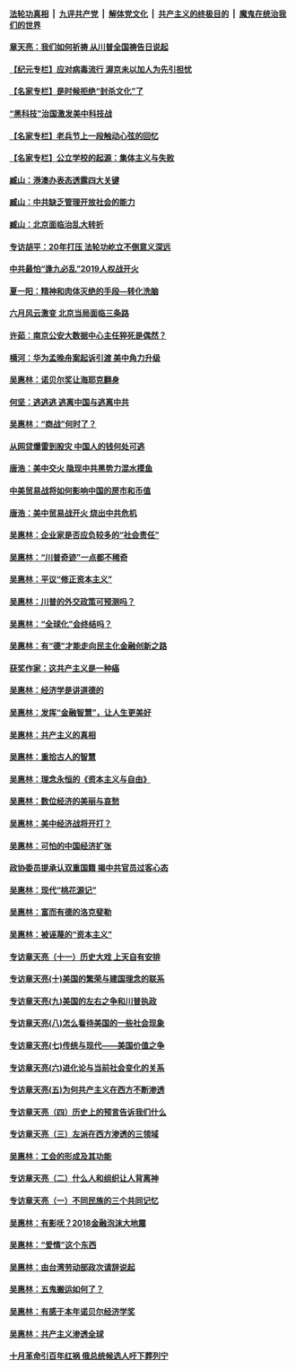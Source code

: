

####  [法轮功真相](../../../../basic/blob/master/README.md?t=06270402) &nbsp;|&nbsp; [九评共产党](../../../../9ping.md/blob/master/README.md?t=06270402) &nbsp;|&nbsp; [解体党文化](../../../../jtdwh.md/blob/master/README.md?t=06270402)  &nbsp;|&nbsp; [共产主义的终极目的](../../../../gczydzjmd.md/blob/master/README.md?t=06270402) &nbsp;|&nbsp; [魔鬼在统治我们的世界](../../../../mgztzwmdsj.md/blob/master/README.md?t=06270402) 

#### [章天亮：我们如何祈祷 从川普全国祷告日说起](../pages/nsc423/n11944627.md?t=06270402) 

#### [【纪元专栏】应对病毒流行 渥京未以加人为先引担忧](../pages/nsc423/n11875714.md?t=06270402) 

#### [【名家专栏】是时候拒绝“封杀文化”了](../pages/nsc423/n11814093.md?t=06270402) 

#### [“黑科技”治国激发美中科技战](../pages/nsc423/n11638056.md?t=06270402) 

#### [【名家专栏】老兵节上一段触动心弦的回忆](../pages/nsc423/n11646016.md?t=06270402) 

#### [【名家专栏】公立学校的起源：集体主义与失败](../pages/nsc423/n11601833.md?t=06270402) 

#### [臧山：港澳办表态透露四大关键](../pages/nsc423/n11421628.md?t=06270402) 

#### [臧山：中共缺乏管理开放社会的能力](../pages/nsc423/n11407457.md?t=06270402) 

#### [臧山：北京面临治乱大转折](../pages/nsc423/n11406895.md?t=06270402) 

#### [专访胡平：20年打压 法轮功屹立不倒意义深远](../pages/nsc423/n11398800.md?t=06270402) 

#### [中共最怕“逢九必乱”2019人权战开火](../pages/nsc423/n11385248.md?t=06270402) 

#### [夏一阳：精神和肉体灭绝的手段—转化洗脑](../pages/nsc423/n11368250.md?t=06270402) 

#### [六月风云激变 北京当局面临三条路](../pages/nsc423/n11313668.md?t=06270402) 

#### [许茹：南京公安大数据中心主任猝死是偶然？](../pages/nsc423/n11064744.md?t=06270402) 

#### [横河：华为孟晚舟案起诉引渡 美中角力升级](../pages/nsc423/n11027230.md?t=06270402) 

#### [吴惠林：诺贝尔奖让海耶克翻身](../pages/nsc423/n10890049.md?t=06270402) 

#### [何坚：逃逃逃 逃离中国与逃离中共](../pages/nsc423/n10592891.md?t=06270402) 

#### [吴惠林：“商战”何时了？](../pages/nsc423/n10573558.md?t=06270402) 

#### [从网贷爆雷到股灾 中国人的钱何处可逃](../pages/nsc423/n10572800.md?t=06270402) 

#### [唐浩：美中交火 隐现中共黑势力混水摸鱼](../pages/nsc423/n10544040.md?t=06270402) 

#### [中美贸易战将如何影响中国的房市和币值](../pages/nsc423/n10543697.md?t=06270402) 

#### [唐浩：美中贸易战开火 烧出中共危机](../pages/nsc423/n10540126.md?t=06270402) 

#### [吴惠林：企业家是否应负较多的“社会责任”](../pages/nsc423/n10535022.md?t=06270402) 

#### [吴惠林：“川普奇迹”一点都不稀奇](../pages/nsc423/n10512808.md?t=06270402) 

#### [吴惠林：平议“修正资本主义”](../pages/nsc423/n10495724.md?t=06270402) 

#### [吴惠林：川普的外交政策可预测吗？](../pages/nsc423/n10462387.md?t=06270402) 

#### [吴惠林：“全球化”会终结吗？](../pages/nsc423/n10452838.md?t=06270402) 

#### [吴惠林：有“德”才能走向民主化金融创新之路](../pages/nsc423/n10432292.md?t=06270402) 

#### [获奖作家：这共产主义是一种癌](../pages/nsc423/n10431541.md?t=06270402) 

#### [吴惠林：经济学是讲道德的](../pages/nsc423/n10398014.md?t=06270402) 

#### [吴惠林：发挥“金融智慧”，让人生更美好](../pages/nsc423/n10375019.md?t=06270402) 

#### [吴惠林：共产主义的真相](../pages/nsc423/n10351394.md?t=06270402) 

#### [吴惠林：重拾古人的智慧](../pages/nsc423/n10337691.md?t=06270402) 

#### [吴惠林：理念永恒的《资本主义与自由》](../pages/nsc423/n10316274.md?t=06270402) 

#### [吴惠林：数位经济的美丽与哀愁](../pages/nsc423/n10292946.md?t=06270402) 

#### [吴惠林：美中经济战将开打？](../pages/nsc423/n10258825.md?t=06270402) 

#### [吴惠林：可怕的中国经济扩张](../pages/nsc423/n10219147.md?t=06270402) 

#### [政协委员提承认双重国籍 揭中共官员过客心态](../pages/nsc423/n10208809.md?t=06270402) 

#### [吴惠林：现代“桃花源记”](../pages/nsc423/n10185234.md?t=06270402) 

#### [吴惠林：富而有德的洛克斐勒](../pages/nsc423/n10142264.md?t=06270402) 

#### [吴惠林：被诬蔑的“资本主义”](../pages/nsc423/n10124816.md?t=06270402) 

#### [专访章天亮（十一）历史大戏 上天自有安排](../pages/nsc423/n10094905.md?t=06270402) 

#### [专访章天亮(十)美国的繁荣与建国理念的联系](../pages/nsc423/n10094899.md?t=06270402) 

#### [专访章天亮(九)美国的左右之争和川普执政](../pages/nsc423/n10094889.md?t=06270402) 

#### [专访章天亮(八)怎么看待美国的一些社会现象](../pages/nsc423/n10094857.md?t=06270402) 

#### [专访章天亮(七)传统与现代——美国价值之争](../pages/nsc423/n10093140.md?t=06270402) 

#### [专访章天亮(六)进化论与当前社会变化的关系](../pages/nsc423/n10092036.md?t=06270402) 

#### [专访章天亮(五)为何共产主义在西方不断渗透](../pages/nsc423/n10083620.md?t=06270402) 

#### [专访章天亮（四）历史上的预言告诉我们什么](../pages/nsc423/n10083606.md?t=06270402) 

#### [专访章天亮（三）左派在西方渗透的三领域](../pages/nsc423/n10081115.md?t=06270402) 

#### [吴惠林：工会的形成及其功能](../pages/nsc423/n10080633.md?t=06270402) 

#### [专访章天亮（二）什么人和组织让人背离神](../pages/nsc423/n10076637.md?t=06270402) 

#### [专访章天亮（一）不同民族的三个共同记忆](../pages/nsc423/n10074188.md?t=06270402) 

#### [吴惠林：有影呒？2018金融泡沫大地震](../pages/nsc423/n10040534.md?t=06270402) 

#### [吴惠林：“爱情”这个东西](../pages/nsc423/n10019423.md?t=06270402) 

#### [吴惠林：由台湾劳动部政次请辞说起](../pages/nsc423/n9979679.md?t=06270402) 

#### [吴惠林：五鬼搬运如何了？](../pages/nsc423/n9925338.md?t=06270402) 

#### [吴惠林：有感于本年诺贝尔经济学奖](../pages/nsc423/n9871883.md?t=06270402) 

#### [吴惠林：共产主义渗透全球](../pages/nsc423/n9812748.md?t=06270402) 

#### [十月革命引百年红祸 俄总统候选人吁下葬列宁](../pages/nsc423/n9810182.md?t=06270402) 

